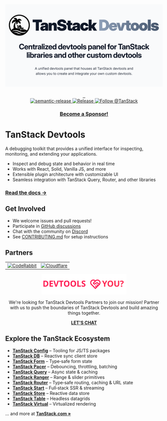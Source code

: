 <div align="center">
  <img src="./media/header_devtools.png" >
</div>

<br />

<div align="center">
<a href="https://npmjs.com/package/@tanstack/devtools" target="\_parent">
  <img alt="" src="https://img.shields.io/npm/dm/@tanstack/react-devtools.svg" />
</a>
<a href="https://github.com/TanStack/devtools" target="\_parent">
	  <img alt="" src="https://img.shields.io/github/stars/TanStack/devtools.svg?style=social&label=Star" alt="GitHub stars" />
</a>
<a href="https://bundlephobia.com/result?p=@tanstack/react-devtools@latest" target="\_parent">
  <img alt="" src="https://badgen.net/bundlephobia/minzip/@tanstack/react-devtools@latest" />
</a>
</div>

<div align="center">
<a href="#badge">
  <img alt="semantic-release" src="https://img.shields.io/badge/%20%20%F0%9F%93%A6%F0%9F%9A%80-semantic--release-e10079.svg">
</a>
	<a href="#badge">
		<img src="https://img.shields.io/github/v/release/tanstack/devtools" alt="Release"/>
	</a>
<a href="https://twitter.com/tan_stack">
  <img src="https://img.shields.io/twitter/follow/tan_stack.svg?style=social" alt="Follow @TanStack"/>
</a>
</div>

<div align="center">
  
### [Become a Sponsor!](https://github.com/sponsors/tannerlinsley/)
</div>

# TanStack Devtools

A debugging toolkit that provides a unified interface for inspecting, monitoring, and extending your applications.

- Inspect and debug state and behavior in real time  
- Works with React, Solid, Vanilla JS, and more  
- Extensible plugin architecture with customizable UI  
- Seamless integration with TanStack Query, Router, and other libraries


### <a href="https://tanstack.com/devtools">Read the docs →</b></a>

## Get Involved

- We welcome issues and pull requests!
- Participate in [GitHub discussions](https://github.com/TanStack/devtools/discussions)
- Chat with the community on [Discord](https://discord.com/invite/WrRKjPJ)
- See [CONTRIBUTING.md](./CONTRIBUTING.md) for setup instructions


## Partners

<table align="center">
  <tr>
    <td>
      <a href="https://www.coderabbit.ai/?via=tanstack&dub_id=aCcEEdAOqqutX6OS" >
        <picture>
          <source media="(prefers-color-scheme: dark)" srcset="https://tanstack.com/assets/coderabbit-dark-CMcuvjEy.svg" height="40" />
          <source media="(prefers-color-scheme: light)" srcset="https://tanstack.com/assets/coderabbit-light-DVMJ2jHi.svg" height="40" />
          <img src="https://tanstack.com/assets/coderabbit-light-DVMJ2jHi.svg" height="40" alt="CodeRabbit" />
        </picture>
      </a>
    </td>
    <td>
      <a href="https://www.cloudflare.com?utm_source=tanstack">
        <picture>
          <source media="(prefers-color-scheme: dark)" srcset="https://tanstack.com/assets/cloudflare-white-DQDB7UaL.svg" height="60" />
          <source media="(prefers-color-scheme: light)" srcset="https://tanstack.com/assets/cloudflare-black-CPufaW0B.svg" height="60" />
          <img src="https://tanstack.com/assets/cloudflare-black-CPufaW0B.svg" height="60" alt="Cloudflare" />
        </picture>
      </a>
    </td>
  </tr>
</table>


<div align="center">
<img src="./media/partner_logo.svg" alt="Devtools & you?" height="65">
<p>
We're looking for TanStack Devtools Partners to join our mission! Partner with us to push the boundaries of TanStack Devtools and build amazing things together.
</p>
<a href="mailto:partners@tanstack.com?subject=TanStack Devtools Partnership"><b>LET'S CHAT</b></a>
</div>

## Explore the TanStack Ecosystem

- <a href="https://github.com/tanstack/config"><b>TanStack Config</b></a> – Tooling for JS/TS packages
- <a href="https://github.com/tanstack/db"><b>TanStack DB</b></a> – Reactive sync client store
- <a href="https://github.com/tanstack/form"><b>TanStack Form</b></a> – Type‑safe form state
- <a href="https://github.com/tanstack/pacer"><b>TanStack Pacer</b></a> – Debouncing, throttling, batching
- <a href="https://github.com/tanstack/query"><b>TanStack Query</b></a> – Async state & caching
- <a href="https://github.com/tanstack/ranger"><b>TanStack Ranger</b></a> – Range & slider primitives
- <a href="https://github.com/tanstack/router"><b>TanStack Router</b></a> – Type‑safe routing, caching & URL state
- <a href="https://github.com/tanstack/router"><b>TanStack Start</b></a> – Full‑stack SSR & streaming
- <a href="https://github.com/tanstack/store"><b>TanStack Store</b></a> – Reactive data store
- <a href="https://github.com/tanstack/table"><b>TanStack Table</b></a> – Headless datagrids
- <a href="https://github.com/tanstack/virtual"><b>TanStack Virtual</b></a> – Virtualized rendering

… and more at <a href="https://tanstack.com"><b>TanStack.com »</b></a>

<!-- USE THE FORCE LUKE -->
